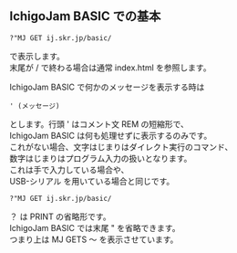 ## IchigoJam BASIC での基本

```
?"MJ GET ij.skr.jp/basic/
```

で表示します。\
末尾が / で終わる場合は通常 index.html を参照します。

IchigoJam BASIC で何かのメッセージを表示する時は

```
' (メッセージ)
```

とします。行頭 ' はコメント文 REM の短縮形で、\
IchigoJam BASIC は何も処理せずに表示するのみです。\
これがない場合、文字はじまりはダイレクト実行のコマンド、\
数字はじまりはプログラム入力の扱いとなります。\
これは手で入力している場合や、\
USB-シリアル を用いている場合と同じです。

```
?"MJ GET ij.skr.jp/basic/
```

？ は PRINT の省略形です。\
IchigoJam BASIC では末尾 " を省略できます。\
つまり上は MJ GETS ～ を表示させています。
